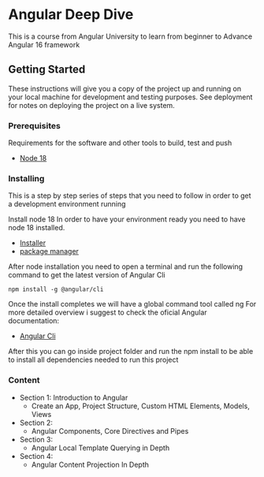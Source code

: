 # Angular Deep Dive

This is a course from Angular University to learn from beginner to Advance Angular 16 framework  

## Getting Started

These instructions will give you a copy of the project up and running on
your local machine for development and testing purposes. See deployment
for notes on deploying the project on a live system.

### Prerequisites

Requirements for the software and other tools to build, test and push 
- [Node 18](https://nodejs.org/en/download)

### Installing

This is a step by step series of steps that you need to follow in order to get a development
environment running

Install node 18
In order to have your environment ready you need to have node 18 installed.
- [Installer](https://nodejs.org/en/download)
- [package manager](https://nodejs.org/en/download/package-manager)  

After node installation you need to open a terminal and run the following command to get the latest version of Angular Cli

    npm install -g @angular/cli

Once the install completes we will have a global command tool called ng
For more detailed overview i suggest to check the oficial Angular documentation:
- [Angular Cli](https://angular.io/cli)

After this you can go inside project folder and run the npm install to be able to install all dependencies needed to run this  project 

### Content
- Section 1: Introduction to Angular
    - Create an App, Project Structure, Custom HTML Elements, Models, Views
- Section 2: 
    - Angular Components, Core Directives and Pipes
- Section 3: 
    - Angular Local Template Querying in Depth
- Section 4: 
    - Angular Content Projection In Depth